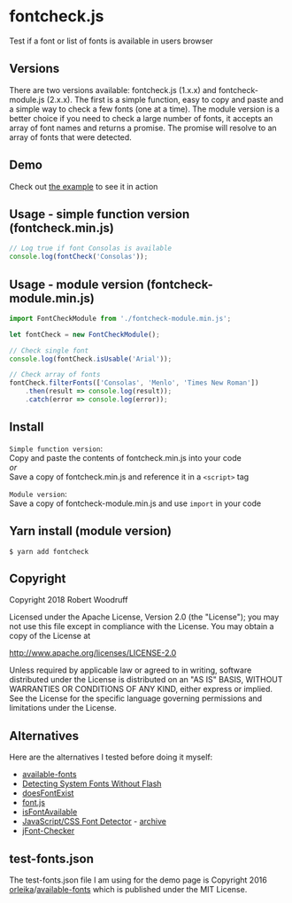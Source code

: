 # fontcheck.js
 Test if a font or list of fonts is available in users browser


## Versions
There are two versions available: fontcheck.js (1.x.x) and fontcheck-module.js (2.x.x). The first is a simple function, easy to copy and paste and a simple way to check a few fonts (one at a time). The module version is a better choice if you need to check a large number of fonts, it accepts an array of font names and returns a promise. The promise will resolve to an array of fonts that were detected.


## Demo
Check out [the example](https://rwoodr.github.io/fontcheck/) to see it in action


## Usage - simple function version (fontcheck.min.js)
```javascript
// Log true if font Consolas is available
console.log(fontCheck('Consolas'));
```


## Usage - module version (fontcheck-module.min.js)
```javascript
import FontCheckModule from './fontcheck-module.min.js';

let fontCheck = new FontCheckModule();

// Check single font
console.log(fontCheck.isUsable('Arial'));

// Check array of fonts
fontCheck.filterFonts(['Consolas', 'Menlo', 'Times New Roman'])
    .then(result => console.log(result));
    .catch(error => console.log(error));
```


## Install
`Simple function version`:  
Copy and paste the contents of fontcheck.min.js into your code  
*or*  
Save a copy of fontcheck.min.js and reference it in a `<script>` tag


`Module version`:  
Save a copy of fontcheck-module.min.js and use `import` in your code


## Yarn install (module version)
```
$ yarn add fontcheck
```


## Copyright
Copyright 2018 Robert Woodruff

Licensed under the Apache License, Version 2.0 (the "License");
you may not use this file except in compliance with the License.
You may obtain a copy of the License at

http://www.apache.org/licenses/LICENSE-2.0

Unless required by applicable law or agreed to in writing, software
distributed under the License is distributed on an "AS IS" BASIS,
WITHOUT WARRANTIES OR CONDITIONS OF ANY KIND, either express or implied.
See the License for the specific language governing permissions and
limitations under the License.


## Alternatives

Here are the alternatives I tested before doing it myself:

* [available-fonts](https://github.com/orleika/available-fonts)
* [Detecting System Fonts Without Flash](https://www.bramstein.com/writing/detecting-system-fonts-without-flash.html)
* [doesFontExist](https://www.kirupa.com/html5/detect_whether_font_is_installed.htm)
* [font.js](https://remysharp.com/2008/07/08/how-to-detect-if-a-font-is-installed-only-using-javascript)
* [isFontAvailable](https://www.samclarke.com/javascript-is-font-available/)
* [JavaScript/CSS Font Detector](http://www.lalit.org/lab/javascript-css-font-detect/) - [archive](https://web.archive.org/web/20180103203605/http://www.lalit.org/lab/javascript-css-font-detect/)
* [jFont-Checker](https://github.com/derek1906/jFont-Checker/)


## test-fonts.json

The test-fonts.json file I am using for the demo page is Copyright 2016 [orleika](https://github.com/orleika)/[available-fonts](https://github.com/orleika/available-fonts) which is published under the MIT License.
